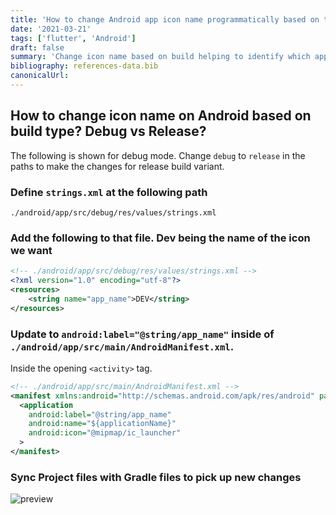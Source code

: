 ```yaml
---
title: 'How to change Android app icon name programmatically based on the build type?'
date: '2021-03-21'
tags: ['flutter', 'Android']
draft: false
summary: 'Change icon name based on build helping to identify which app is installed on our device quick & easy.'
bibliography: references-data.bib
canonicalUrl:
---
```


## How to change icon name on Android based on build type? Debug vs Release?

The following is shown for debug mode. Change `debug` to `release` in the paths
to make the changes for release build variant.

### Define `strings.xml` at the following path

`./android/app/src/debug/res/values/strings.xml`

### Add the following to that file. Dev being the name of the icon we want

```xml
<!-- ./android/app/src/debug/res/values/strings.xml -->
<?xml version="1.0" encoding="utf-8"?>
<resources>
    <string name="app_name">DEV</string>
</resources>
```

### Update to `android:label="@string/app_name"` inside of `./android/app/src/main/AndroidManifest.xml`.

Inside the opening `<activity>` tag.

```xml
<!-- ./android/app/src/main/AndroidManifest.xml -->
<manifest xmlns:android="http://schemas.android.com/apk/res/android" package="com.example.rse">
  <application
    android:label="@string/app_name"
    android:name="${applicationName}"
    android:icon="@mipmap/ic_launcher"
  >
</manifest>
```

### Sync Project files with Gradle files to pick up new changes

![preview](https://i.imgur.com/TDP3Kwm.png)
